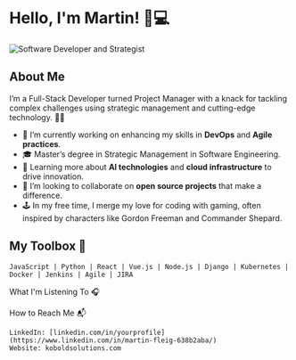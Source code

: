 # Hello, I'm Martin! 👋💻

![Software Developer and Strategist](https://user-images.githubusercontent.com/link-to-your-banner-image.png)

## About Me
I’m a Full-Stack Developer turned Project Manager with a knack for tackling complex challenges using strategic management and cutting-edge technology. 🌟🚀

- 🔭 I’m currently working on enhancing my skills in **DevOps** and **Agile practices**.
- 🎓 Master’s degree in Strategic Management in Software Engineering.
- 🌱 Learning more about **AI technologies** and **cloud infrastructure** to drive innovation.
- 👯 I’m looking to collaborate on **open source projects** that make a difference.
- 🕹️ In my free time, I merge my love for coding with gaming, often inspired by characters like Gordon Freeman and Commander Shepard.

## My Toolbox 🧰
```text
JavaScript | Python | React | Vue.js | Node.js | Django | Kubernetes | Docker | Jenkins | Agile | JIRA
```
What I'm Listening To 🎧

How to Reach Me 📬

    LinkedIn: [linkedin.com/in/yourprofile](https://www.linkedin.com/in/martin-fleig-638b2aba/)
    Website: koboldsolutions.com


